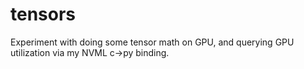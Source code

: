 # tensors
Experiment with doing some tensor math on GPU, and querying GPU utilization via my NVML c->py binding.
